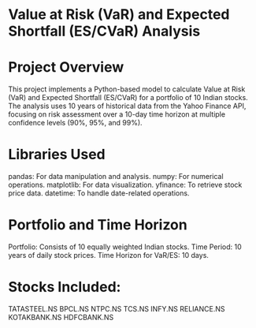 # Value at Risk (VaR) and Expected Shortfall (ES/CVaR) Analysis

# Project Overview
This project implements a Python-based model to calculate Value at Risk (VaR) and Expected Shortfall (ES/CVaR) for a portfolio of 10 Indian stocks. The analysis uses 10 years of historical data from the Yahoo Finance API, focusing on risk assessment over a 10-day time horizon at multiple confidence levels (90%, 95%, and 99%).

# Libraries Used
pandas: For data manipulation and analysis.
numpy: For numerical operations.
matplotlib: For data visualization.
yfinance: To retrieve stock price data.
datetime: To handle date-related operations.

# Portfolio and Time Horizon
Portfolio: Consists of 10 equally weighted Indian stocks.
Time Period: 10 years of daily stock prices.
Time Horizon for VaR/ES: 10 days.

# Stocks Included:
TATASTEEL.NS
BPCL.NS
NTPC.NS
TCS.NS
INFY.NS
RELIANCE.NS
KOTAKBANK.NS
HDFCBANK.NS
